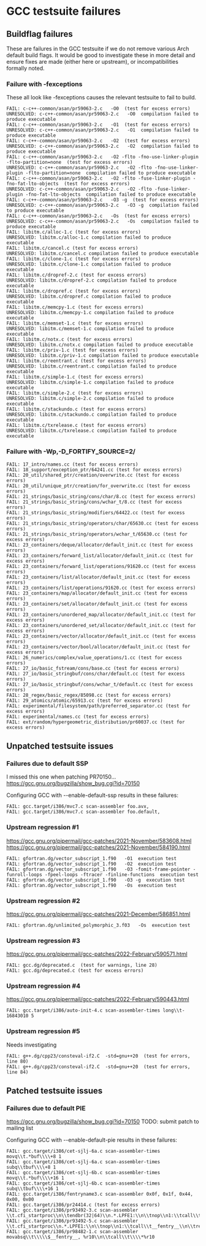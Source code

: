 # GCC testsuite failures

## Buildflag failures

These are failures in the GCC testsuite if we do not remove various Arch default build flags. It would be good to investigate these in more detail and ensure fixes are made (either here or upstream), or incompatibilities formally noted.

### Failure with -fexceptions

These all look like -fexceptions causes the relevant testsuite to fail to build.

```
FAIL: c-c++-common/asan/pr59063-2.c   -O0  (test for excess errors)
UNRESOLVED: c-c++-common/asan/pr59063-2.c   -O0  compilation failed to produce executable
FAIL: c-c++-common/asan/pr59063-2.c   -O1  (test for excess errors)
UNRESOLVED: c-c++-common/asan/pr59063-2.c   -O1  compilation failed to produce executable
FAIL: c-c++-common/asan/pr59063-2.c   -O2  (test for excess errors)
UNRESOLVED: c-c++-common/asan/pr59063-2.c   -O2  compilation failed to produce executable
FAIL: c-c++-common/asan/pr59063-2.c   -O2 -flto -fno-use-linker-plugin -flto-partition=none  (test for excess errors)
UNRESOLVED: c-c++-common/asan/pr59063-2.c   -O2 -flto -fno-use-linker-plugin -flto-partition=none  compilation failed to produce executable
FAIL: c-c++-common/asan/pr59063-2.c   -O2 -flto -fuse-linker-plugin -fno-fat-lto-objects  (test for excess errors)
UNRESOLVED: c-c++-common/asan/pr59063-2.c   -O2 -flto -fuse-linker-plugin -fno-fat-lto-objects  compilation failed to produce executable
FAIL: c-c++-common/asan/pr59063-2.c   -O3 -g  (test for excess errors)
UNRESOLVED: c-c++-common/asan/pr59063-2.c   -O3 -g  compilation failed to produce executable
FAIL: c-c++-common/asan/pr59063-2.c   -Os  (test for excess errors)
UNRESOLVED: c-c++-common/asan/pr59063-2.c   -Os  compilation failed to produce executable
FAIL: libitm.c/alloc-1.c (test for excess errors)
UNRESOLVED: libitm.c/alloc-1.c compilation failed to produce executable
FAIL: libitm.c/cancel.c (test for excess errors)
UNRESOLVED: libitm.c/cancel.c compilation failed to produce executable
FAIL: libitm.c/clone-1.c (test for excess errors)
UNRESOLVED: libitm.c/clone-1.c compilation failed to produce executable
FAIL: libitm.c/dropref-2.c (test for excess errors)
UNRESOLVED: libitm.c/dropref-2.c compilation failed to produce executable
FAIL: libitm.c/dropref.c (test for excess errors)
UNRESOLVED: libitm.c/dropref.c compilation failed to produce executable
FAIL: libitm.c/memcpy-1.c (test for excess errors)
UNRESOLVED: libitm.c/memcpy-1.c compilation failed to produce executable
FAIL: libitm.c/memset-1.c (test for excess errors)
UNRESOLVED: libitm.c/memset-1.c compilation failed to produce executable
FAIL: libitm.c/notx.c (test for excess errors)
UNRESOLVED: libitm.c/notx.c compilation failed to produce executable
FAIL: libitm.c/priv-1.c (test for excess errors)
UNRESOLVED: libitm.c/priv-1.c compilation failed to produce executable
FAIL: libitm.c/reentrant.c (test for excess errors)
UNRESOLVED: libitm.c/reentrant.c compilation failed to produce executable
FAIL: libitm.c/simple-1.c (test for excess errors)
UNRESOLVED: libitm.c/simple-1.c compilation failed to produce executable
FAIL: libitm.c/simple-2.c (test for excess errors)
UNRESOLVED: libitm.c/simple-2.c compilation failed to produce executable
FAIL: libitm.c/stackundo.c (test for excess errors)
UNRESOLVED: libitm.c/stackundo.c compilation failed to produce executable
FAIL: libitm.c/txrelease.c (test for excess errors)
UNRESOLVED: libitm.c/txrelease.c compilation failed to produce executable
```

### Failure with -Wp,-D_FORTIFY_SOURCE=2/

```
FAIL: 17_intro/names.cc (test for excess errors)
FAIL: 18_support/exception_ptr/64241.cc (test for excess errors)
FAIL: 20_util/shared_ptr/creation/overwrite.cc (test for excess errors)
FAIL: 20_util/unique_ptr/creation/for_overwrite.cc (test for excess errors)
FAIL: 21_strings/basic_string/cons/char/8.cc (test for excess errors)
FAIL: 21_strings/basic_string/cons/wchar_t/8.cc (test for excess errors)
FAIL: 21_strings/basic_string/modifiers/64422.cc (test for excess errors)
FAIL: 21_strings/basic_string/operators/char/65630.cc (test for excess errors)
FAIL: 21_strings/basic_string/operators/wchar_t/65630.cc (test for excess errors)
FAIL: 23_containers/deque/allocator/default_init.cc (test for excess errors)
FAIL: 23_containers/forward_list/allocator/default_init.cc (test for excess errors)
FAIL: 23_containers/forward_list/operations/91620.cc (test for excess errors)
FAIL: 23_containers/list/allocator/default_init.cc (test for excess errors)
FAIL: 23_containers/list/operations/91620.cc (test for excess errors)
FAIL: 23_containers/map/allocator/default_init.cc (test for excess errors)
FAIL: 23_containers/set/allocator/default_init.cc (test for excess errors)
FAIL: 23_containers/unordered_map/allocator/default_init.cc (test for excess errors)
FAIL: 23_containers/unordered_set/allocator/default_init.cc (test for excess errors)
FAIL: 23_containers/vector/allocator/default_init.cc (test for excess errors)
FAIL: 23_containers/vector/bool/allocator/default_init.cc (test for excess errors)
FAIL: 26_numerics/complex/value_operations/1.cc (test for excess errors)
FAIL: 27_io/basic_fstream/cons/base.cc (test for excess errors)
FAIL: 27_io/basic_stringbuf/cons/char/default.cc (test for excess errors)
FAIL: 27_io/basic_stringbuf/cons/wchar_t/default.cc (test for excess errors)
FAIL: 28_regex/basic_regex/85098.cc (test for excess errors)
FAIL: 29_atomics/atomic/65913.cc (test for excess errors)
FAIL: experimental/filesystem/path/preferred_separator.cc (test for excess errors)
FAIL: experimental/names.cc (test for excess errors)
FAIL: ext/random/hypergeometric_distribution/pr60037.cc (test for excess errors)
```

## Unpatched testsuite issues

### Failures due to default SSP

I missed this one when patching PR70150...
https://gcc.gnu.org/bugzilla/show_bug.cgi?id=70150

Configuring GCC with --enable-default-ssp results in these failures:
```
FAIL: gcc.target/i386/mvc7.c scan-assembler foo.avx,
FAIL: gcc.target/i386/mvc7.c scan-assembler foo.default,
```

### Upstream regression #1
https://gcc.gnu.org/pipermail/gcc-patches/2021-November/583608.html
https://gcc.gnu.org/pipermail/gcc-patches/2021-November/584190.html
```
FAIL: gfortran.dg/vector_subscript_1.f90   -O1  execution test
FAIL: gfortran.dg/vector_subscript_1.f90   -O2  execution test
FAIL: gfortran.dg/vector_subscript_1.f90   -O3 -fomit-frame-pointer -funroll-loops -fpeel-loops -ftracer -finline-functions  execution test
FAIL: gfortran.dg/vector_subscript_1.f90   -O3 -g  execution test
FAIL: gfortran.dg/vector_subscript_1.f90   -Os  execution test
```

### Upstream regression #2
https://gcc.gnu.org/pipermail/gcc-patches/2021-December/586851.html
```
FAIL: gfortran.dg/unlimited_polymorphic_3.f03   -Os  execution test
```

### Upstream regression #3
https://gcc.gnu.org/pipermail/gcc-patches/2022-February/590571.html
```
FAIL: gcc.dg/deprecated.c  (test for warnings, line 28)
FAIL: gcc.dg/deprecated.c (test for excess errors)
```

### Upstream regression #4
https://gcc.gnu.org/pipermail/gcc-patches/2022-February/590443.html
```
FAIL: gcc.target/i386/auto-init-4.c scan-assembler-times long\\t-16843010 5
```

### Upstream regression #5
Needs investigating
```
FAIL: g++.dg/cpp23/consteval-if2.C  -std=gnu++20  (test for errors, line 80)
FAIL: g++.dg/cpp23/consteval-if2.C  -std=gnu++20  (test for errors, line 84)
```

## Patched testsuite issues

### Failures due to default PIE

https://gcc.gnu.org/bugzilla/show_bug.cgi?id=70150
TODO: submit patch to mailing list

Configuring GCC with --enable-default-pie results in these failures:

```
FAIL: gcc.target/i386/cet-sjlj-6a.c scan-assembler-times movq\\t.*buf\\\\+8 1
FAIL: gcc.target/i386/cet-sjlj-6a.c scan-assembler-times subq\\tbuf\\\\+8 1
FAIL: gcc.target/i386/cet-sjlj-6b.c scan-assembler-times movq\\t.*buf\\\\+16 1
FAIL: gcc.target/i386/cet-sjlj-6b.c scan-assembler-times subq\\tbuf\\\\+16 1
FAIL: gcc.target/i386/fentryname3.c scan-assembler 0x0f, 0x1f, 0x44, 0x00, 0x00
FAIL: gcc.target/i386/pr24414.c (test for excess errors)
FAIL: gcc.target/i386/pr93492-3.c scan-assembler \\t.cfi_startproc\\n\\tendbr(32|64)\\n.*.LPFE1:\\n\\tnop\\n1:\\tcall\\t__fentry__\\n\\tret\\n
FAIL: gcc.target/i386/pr93492-5.c scan-assembler \\t.cfi_startproc\\n.*.LPFE1:\\n\\tnop\\n1:\\tcall\\t__fentry__\\n\\tret\\n
FAIL: gcc.target/i386/pr98482-1.c scan-assembler movabsq\\t\\\\\$__fentry__, %r10\\n\\tcall\\t\\\\*%r10
```
